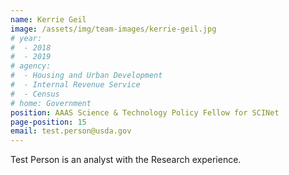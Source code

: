 ```yaml
---
name: Kerrie Geil
image: /assets/img/team-images/kerrie-geil.jpg
# year:
#  - 2018
#  - 2019
# agency:   
#  - Housing and Urban Development
#  - Internal Revenue Service
#  - Census
# home: Government
position: AAAS Science & Technology Policy Fellow for SCINet
page-position: 15
email: test.person@usda.gov
---
```


Test Person is an analyst with the Research experience.

